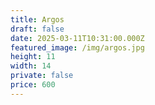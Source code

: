 ```yaml
---
title: Argos
draft: false
date: 2025-03-11T10:31:00.000Z
featured_image: /img/argos.jpg
height: 11
width: 14
private: false
price: 600
---
```

